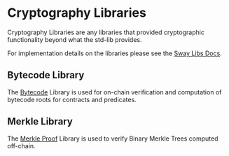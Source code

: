 # Cryptography Libraries

Cryptography Libraries are any libraries that provided cryptographic functionality beyond what the std-lib provides.

For implementation details on the libraries please see the [Sway Libs Docs](https://fuellabs.github.io/sway-libs/master/sway_libs/).

## Bytecode Library

The [Bytecode](./bytecode/index.md) Library is used for on-chain verification and computation of bytecode roots for contracts and predicates. 

## Merkle Library

The [Merkle Proof](./merkle/index.md) Library is used to verify Binary Merkle Trees computed off-chain.
